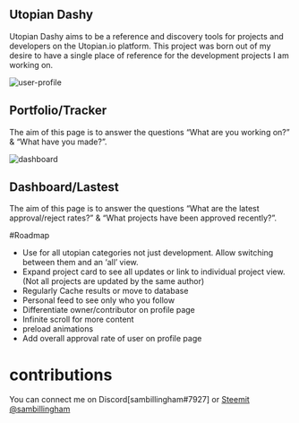 ## Utopian Dashy
Utopian Dashy aims to be a reference and discovery tools for projects and developers on the Utopian.io platform. This project was born out of my desire to have a single place of reference for the development projects I am working on.

![user-profile](https://user-images.githubusercontent.com/34964560/37840487-20b6cb80-2eb5-11e8-8ad9-1fbe600230f6.png)
## Portfolio/Tracker
The aim of this page is to answer the questions “What are you working on?” & “What have you made?”.

![dashboard](https://user-images.githubusercontent.com/34964560/37840474-1786b886-2eb5-11e8-89e4-d018e05b1495.png)
## Dashboard/Lastest
The aim of this page is to answer the questions “What are the latest approval/reject rates?” & “What projects have been approved recently?”.

#Roadmap
- Use for all utopian categories not just development. Allow switching between them and an ‘all’ view.
- Expand project card to see all updates or link to individual project view. (Not all projects are updated by the same author)
- Regularly Cache results or move to database
- Personal feed to see only who you follow
- Differentiate owner/contributor on profile page
- Infinite scroll for more content
- preload animations
- Add overall approval rate of user on profile page

# contributions
You can connect me on Discord[sambillingham#7927] or [Steemit @sambillingham](https://steemit.com/@sambillingham)
